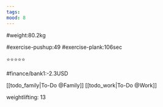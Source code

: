 ```yaml
---
tags: 
mood: 8
---
```


#weight:80.2kg

#exercise-pushup:49
#exercise-plank:106sec


⭐⭐⭐⭐⭐

#finance/bank1:-2.3USD

[[todo_family|To-Do @Family]]
[[todo_work|To-Do @Work]]


weightlifting: 13

